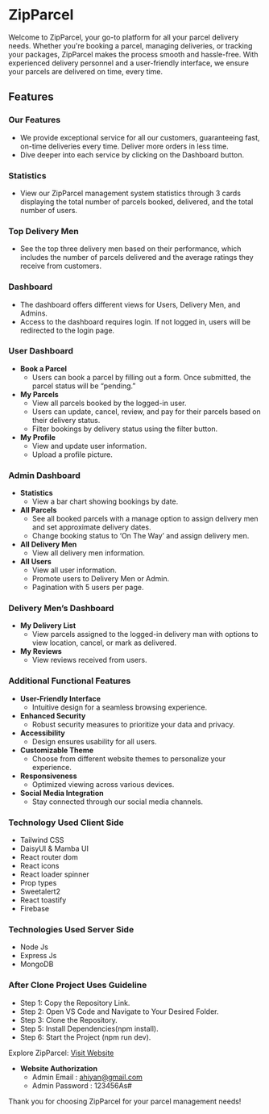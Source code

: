 # ZipParcel

Welcome to ZipParcel, your go-to platform for all your parcel delivery needs. Whether you're booking a parcel, managing deliveries, or tracking your packages, ZipParcel makes the process smooth and hassle-free. With experienced delivery personnel and a user-friendly interface, we ensure your parcels are delivered on time, every time.

## Features

### Our Features
- We provide exceptional service for all our customers, guaranteeing fast, on-time deliveries every time. Deliver more orders in less time.
- Dive deeper into each service by clicking on the Dashboard button.

### Statistics
- View our ZipParcel management system statistics through 3 cards displaying the total number of parcels booked, delivered, and the total number of users.

### Top Delivery Men
- See the top three delivery men based on their performance, which includes the number of parcels delivered and the average ratings they receive from customers.

### Dashboard
- The dashboard offers different views for Users, Delivery Men, and Admins.
- Access to the dashboard requires login. If not logged in, users will be redirected to the login page.

### User Dashboard
- **Book a Parcel**
  - Users can book a parcel by filling out a form. Once submitted, the parcel status will be “pending.”
- **My Parcels**
  - View all parcels booked by the logged-in user.
  - Users can update, cancel, review, and pay for their parcels based on their delivery status.
  - Filter bookings by delivery status using the filter button.
- **My Profile**
  - View and update user information.
  - Upload a profile picture.

### Admin Dashboard
- **Statistics**
  - View a bar chart showing bookings by date.
- **All Parcels**
  - See all booked parcels with a manage option to assign delivery men and set approximate delivery dates.
  - Change booking status to ‘On The Way’ and assign delivery men.
- **All Delivery Men**
  - View all delivery men information.
- **All Users**
  - View all user information.
  - Promote users to Delivery Men or Admin.
  - Pagination with 5 users per page.

### Delivery Men’s Dashboard
- **My Delivery List**
  - View parcels assigned to the logged-in delivery man with options to view location, cancel, or mark as delivered.
- **My Reviews**
  - View reviews received from users.

### Additional Functional Features

- **User-Friendly Interface**
  - Intuitive design for a seamless browsing experience.
- **Enhanced Security**
  - Robust security measures to prioritize your data and privacy.
- **Accessibility**
  - Design ensures usability for all users.
- **Customizable Theme**
  - Choose from different website themes to personalize your experience.
- **Responsiveness**
  - Optimized viewing across various devices.
- **Social Media Integration**
  - Stay connected through our social media channels.

### Technology Used Client Side
- Tailwind CSS
- DaisyUI & Mamba UI
- React router dom
- React icons
- React loader spinner
- Prop types
- Sweetalert2
- React toastify
- Firebase

### Technologies Used Server Side
- Node Js
- Express Js
- MongoDB

### After Clone Project Uses Guideline
- Step 1: Copy the Repository Link.
- Step 2: Open VS Code and Navigate to Your Desired Folder.
- Step 3: Clone the Repository.
- Step 5: Install Dependencies(npm install).
- Step 6: Start the Project (npm run dev).


Explore ZipParcel: [Visit Website](https://zipparcel-client.web.app)

- **Website Authorization**
  - Admin Email : ahiyan@gmail.com
  - Admin Password :  123456As#


Thank you for choosing ZipParcel for your parcel management needs!
